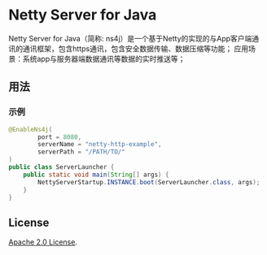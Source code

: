 # Netty Server for Java

Netty Server for Java（简称: ns4j）是一个基于Netty的实现的与App客户端通讯的通讯框架，包含https通讯，包含安全数据传输、数据压缩等功能；
应用场景：系统app与服务器端数据通讯等数据的实时推送等；

## 用法

### 示例

```java
@EnableNs4j(
        port = 8080,
        serverName = "netty-http-example",
        serverPath = "/PATH/TO/"
)
public class ServerLauncher {
	public static void main(String[] args) {
        NettyServerStartup.INSTANCE.boot(ServerLauncher.class, args);
    }	
}
```

## License

[Apache 2.0 License](./LICENSE).

